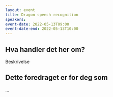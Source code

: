 ```yaml
---
layout: event
title: Dragon speech recognition
speakers: 
event-date: 2022-05-13T09:00
event-date-end: 2022-05-13T10:00
---
```

## Hva handler det her om?
Beskrivelse

## Dette foredraget er for deg som
...
